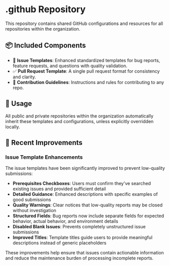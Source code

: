 # .github Repository

This repository contains shared GitHub configurations and resources for all repositories within the organization.

## 📦 Included Components

- 📝 **Issue Templates**: Enhanced standardized templates for bug reports, feature requests, and questions with quality validation.
- ✅ **Pull Request Template**: A single pull request format for consistency and clarity.
- 📄 **Contribution Guidelines**: Instructions and rules for contributing to any repo.

## 🧩 Usage

All public and private repositories within the organization automatically inherit these templates and configurations, unless explicitly overridden locally.

## 🔧 Recent Improvements

### Issue Template Enhancements

The issue templates have been significantly improved to prevent low-quality submissions:

- **Prerequisites Checkboxes**: Users must confirm they've searched existing issues and provided sufficient detail
- **Detailed Guidance**: Enhanced descriptions with specific examples of good submissions
- **Quality Warnings**: Clear notices that low-quality reports may be closed without investigation
- **Structured Fields**: Bug reports now include separate fields for expected behavior, actual behavior, and environment details
- **Disabled Blank Issues**: Prevents completely unstructured issue submissions
- **Improved Titles**: Template titles guide users to provide meaningful descriptions instead of generic placeholders

These improvements help ensure that issues contain actionable information and reduce the maintenance burden of processing incomplete reports.
